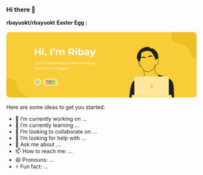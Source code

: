### Hi there 👋

**rbayuokt/rbayuokt**
**Easter Egg :**<br><br>
<img src="Bayu Header.png" width="800px" /><br>

Here are some ideas to get you started:

- 🔭 I’m currently working on ...
- 🌱 I’m currently learning ...
- 👯 I’m looking to collaborate on ...
- 🤔 I’m looking for help with ...
- 💬 Ask me about ...
- 📫 How to reach me: ...
- 😄 Pronouns: ...
- ⚡ Fun fact: ...
